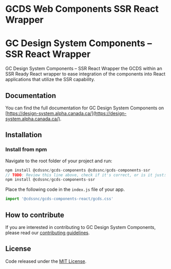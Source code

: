 # GCDS Web Components SSR React Wrapper

# GC Design System Components – SSR React Wrapper

GC Design System Components – SSR React Wrapper the GCDS within an SSR Ready React wrapper to ease integration of the components into React applications that utilize the SSR capability.


## Documentation

You can find the full documentation for GC Design System Components on [https://design-system.alpha.canada.ca/](https://design-system.alpha.canada.ca/).

## Installation

### Install from npm

Navigate to the root folder of your project and run:

``` js
npm install @cdssnc/gcds-components @cdssnc/gcds-components-ssr
// TODO: Review this line above, check if it's correct, or is it just:
npm install @cdssnc/gcds-components-ssr
```

Place the following code in the `index.js` file of your app.

``` jsx
import '@cdssnc/gcds-components-react/gcds.css'
```

## How to contribute

If you are interested in contributing to GC Design System Components, please read our [contributing guidelines](https://github.com/cds-snc/gcds-components/blob/main/CONTRIBUTING.md).

## License

Code released under the [MIT License](https://github.com/cds-snc/gcds-components/blob/main/LICENSE).
